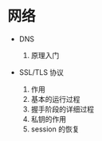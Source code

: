 # 网络

+ DNS
    1. 原理入门

+ SSL/TLS 协议
    1. 作用
    2. 基本的运行过程
    3. 握手阶段的详细过程
    4. 私钥的作用
    5. session 的恢复
